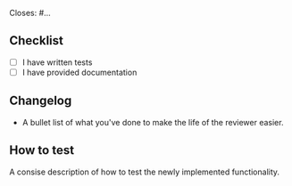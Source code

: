 Closes: #...

## Checklist

- [ ] I have written tests
- [ ] I have provided documentation

## Changelog

- A bullet list of what you've done to make the life of the reviewer easier.

## How to test

A consise description of how to test the newly implemented functionality.
